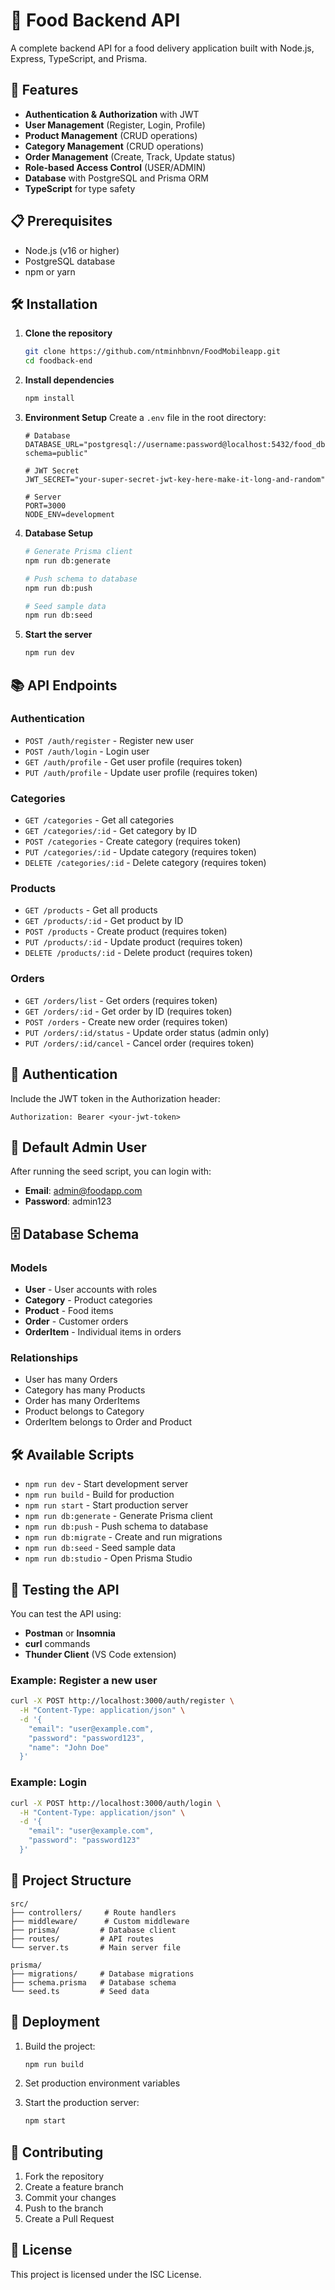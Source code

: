 # 🍕 Food Backend API

A complete backend API for a food delivery application built with Node.js, Express, TypeScript, and Prisma.

## 🚀 Features

- **Authentication & Authorization** with JWT
- **User Management** (Register, Login, Profile)
- **Product Management** (CRUD operations)
- **Category Management** (CRUD operations)
- **Order Management** (Create, Track, Update status)
- **Role-based Access Control** (USER/ADMIN)
- **Database** with PostgreSQL and Prisma ORM
- **TypeScript** for type safety

## 📋 Prerequisites

- Node.js (v16 or higher)
- PostgreSQL database
- npm or yarn

## 🛠️ Installation

1. **Clone the repository**
   ```bash
   git clone https://github.com/ntminhbnvn/FoodMobileapp.git
   cd foodback-end
   ```

2. **Install dependencies**
   ```bash
   npm install
   ```

3. **Environment Setup**
   Create a `.env` file in the root directory:
   ```env
   # Database
   DATABASE_URL="postgresql://username:password@localhost:5432/food_db?schema=public"
   
   # JWT Secret
   JWT_SECRET="your-super-secret-jwt-key-here-make-it-long-and-random"
   
   # Server
   PORT=3000
   NODE_ENV=development
   ```

4. **Database Setup**
   ```bash
   # Generate Prisma client
   npm run db:generate
   
   # Push schema to database
   npm run db:push
   
   # Seed sample data
   npm run db:seed
   ```

5. **Start the server**
   ```bash
   npm run dev
   ```

## 📚 API Endpoints

### Authentication
- `POST /auth/register` - Register new user
- `POST /auth/login` - Login user
- `GET /auth/profile` - Get user profile (requires token)
- `PUT /auth/profile` - Update user profile (requires token)

### Categories
- `GET /categories` - Get all categories
- `GET /categories/:id` - Get category by ID
- `POST /categories` - Create category (requires token)
- `PUT /categories/:id` - Update category (requires token)
- `DELETE /categories/:id` - Delete category (requires token)

### Products
- `GET /products` - Get all products
- `GET /products/:id` - Get product by ID
- `POST /products` - Create product (requires token)
- `PUT /products/:id` - Update product (requires token)
- `DELETE /products/:id` - Delete product (requires token)

### Orders
- `GET /orders/list` - Get orders (requires token)
- `GET /orders/:id` - Get order by ID (requires token)
- `POST /orders` - Create new order (requires token)
- `PUT /orders/:id/status` - Update order status (admin only)
- `PUT /orders/:id/cancel` - Cancel order (requires token)

## 🔐 Authentication

Include the JWT token in the Authorization header:
```
Authorization: Bearer <your-jwt-token>
```

## 👤 Default Admin User

After running the seed script, you can login with:
- **Email**: admin@foodapp.com
- **Password**: admin123

## 🗄️ Database Schema

### Models
- **User** - User accounts with roles
- **Category** - Product categories
- **Product** - Food items
- **Order** - Customer orders
- **OrderItem** - Individual items in orders

### Relationships
- User has many Orders
- Category has many Products
- Order has many OrderItems
- Product belongs to Category
- OrderItem belongs to Order and Product

## 🛠️ Available Scripts

- `npm run dev` - Start development server
- `npm run build` - Build for production
- `npm run start` - Start production server
- `npm run db:generate` - Generate Prisma client
- `npm run db:push` - Push schema to database
- `npm run db:migrate` - Create and run migrations
- `npm run db:seed` - Seed sample data
- `npm run db:studio` - Open Prisma Studio

## 🧪 Testing the API

You can test the API using:
- **Postman** or **Insomnia**
- **curl** commands
- **Thunder Client** (VS Code extension)

### Example: Register a new user
```bash
curl -X POST http://localhost:3000/auth/register \
  -H "Content-Type: application/json" \
  -d '{
    "email": "user@example.com",
    "password": "password123",
    "name": "John Doe"
  }'
```

### Example: Login
```bash
curl -X POST http://localhost:3000/auth/login \
  -H "Content-Type: application/json" \
  -d '{
    "email": "user@example.com",
    "password": "password123"
  }'
```

## 📁 Project Structure

```
src/
├── controllers/     # Route handlers
├── middleware/      # Custom middleware
├── prisma/         # Database client
├── routes/         # API routes
└── server.ts       # Main server file

prisma/
├── migrations/     # Database migrations
├── schema.prisma   # Database schema
└── seed.ts         # Seed data
```

## 🚀 Deployment

1. Build the project:
   ```bash
   npm run build
   ```

2. Set production environment variables

3. Start the production server:
   ```bash
   npm start
   ```

## 🤝 Contributing

1. Fork the repository
2. Create a feature branch
3. Commit your changes
4. Push to the branch
5. Create a Pull Request

## 📄 License

This project is licensed under the ISC License.
